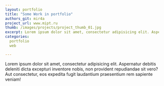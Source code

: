 ```yaml
---
layout: portfolio
title: "Some Work in portfolio"
authors_git: mir4a
project_url: www.mipt.ru
thumb: /images/projects/project_thumb_01.jpg
excerpt: Lorem ipsum dolor sit amet, consectetur adipisicing elit. Aspernatur debitis deleniti dicta excepturi inventore nobis,
categories:
  portfolio
  web

---
```


Lorem ipsum dolor sit amet, consectetur adipisicing elit. Aspernatur debitis deleniti
              dicta excepturi inventore nobis, non provident repudiandae sit vero? Aut consectetur, eos expedita fugit
              laudantium praesentium rem sapiente veniam!